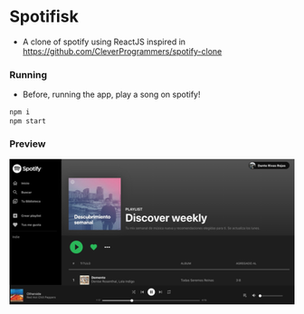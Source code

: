 # Spotifisk
- A clone of spotify using ReactJS inspired in https://github.com/CleverProgrammers/spotify-clone

### Running
- Before, running the app, play a song on spotify!
```
npm i
npm start
```

### Preview
<img src="preview.png"/>
